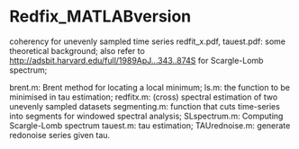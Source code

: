 # Redfix_MATLABversion
coherency for unevenly sampled time series
redfit_x.pdf, tauest.pdf: some theoretical background;
also refer to http://adsbit.harvard.edu/full/1989ApJ...343..874S
for Scargle-Lomb spectrum;

brent.m: Brent method for locating a local minimum;
ls.m: the function to be minimised in tau estimation;
redfitx.m: (cross) spectral estimation of two unevenly sampled datasets
segmenting.m: function that cuts time-series into segments for windowed
              spectral analysis;
SLspectrum.m: Computing Scargle-Lomb spectrum
tauest.m:  tau estimation;
TAUrednoise.m: generate redonoise series given tau.

